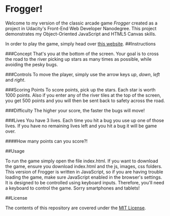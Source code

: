 # Frogger!

Welcome to my version of the classic arcade game *Frogger* created as a project in Udacity's Front-End Web Developer Nanodegree. This project demonstrates my Object-Oriented JavaScript and HTML5 Canvas skills.

In order to play the game, simply head over [this website](http://dmullings81.github.io/arcade-game/index.html).
##Instructions

###Concept
That's you at the bottom of the screen. Your goal is to cross the road to the river picking up stars as many times as possible, while avoiding the pesky bugs.

###Controls
To move the player, simply use the arrow keys _up_, _down_, _left_ and _right_.

###Scoring Points
To score points, pick up the stars. Each star is worth 1000 points.
Also if you enter any of the river tiles at the top of the screen, you get 500 points and you will then be sent back to safety across the road.

###Difficulty
The higher your score, the faster the bugs will move!

###Lives
You have 3 lives. Each time you hit a bug you use up one of those lives. If you have no remaining lives left and you hit a bug it will be game over.

####How many points can you score?!

##Usage

To run the game simply open the file index.html. If you want to download the game, ensure you download index.html and the js, images, css folders. This version of Frogger is written in JavaScript, so if you are having trouble loading the game, make sure JavaScript enabled in the browser's settings.
It is designed to be controlled using keyboard inputs. Therefore, you'll need a keyboard to control the game. Sorry smartphones and tablets!

##License

The contents of this repository are covered under the [MIT License](https://opensource.org/licenses/MIT).
